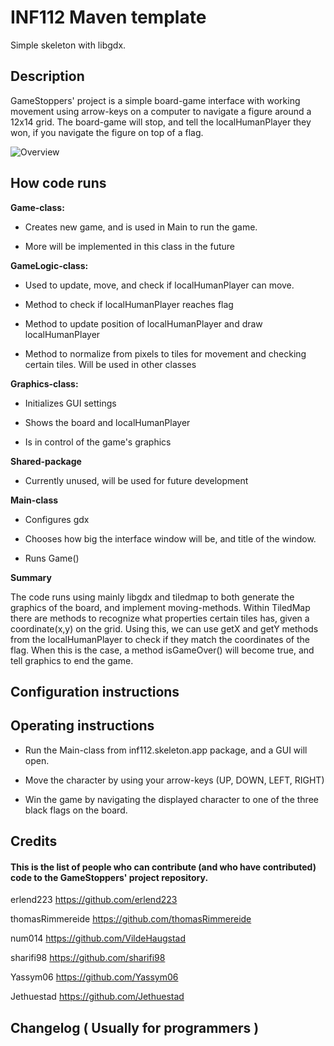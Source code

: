 # INF112 Maven template 
Simple skeleton with libgdx. 

## Description

GameStoppers' project is a simple board-game interface with working movement using arrow-keys on a computer
to navigate a figure around a 12x14 grid. The board-game will stop, and tell the localHumanPlayer they won, if
you navigate the figure on top of a flag.

![Overview](https://github.com/inf112-v21/GameStoppers/blob/master/classDiagram/Updated_ClassDiagram.png?raw=true)

## How code runs 

**Game-class:**
* Creates new game, and is used in Main to run the game.
  
* More will be implemented in this class in the future

**GameLogic-class:**
* Used to update, move, and check if localHumanPlayer can move. 
  
* Method to check if localHumanPlayer reaches flag
    
* Method to update position of localHumanPlayer and draw localHumanPlayer
    
* Method to normalize from pixels to tiles for movement and checking certain tiles. Will be used in other classes

**Graphics-class:**
    
* Initializes GUI settings
    
* Shows the board and localHumanPlayer
    
* Is in control of the game's graphics


**Shared-package**
* Currently unused, will be used for future development

**Main-class**
* Configures gdx
  
* Chooses how big the interface window will be, and title of the window.
    
* Runs Game()


**Summary**

The code runs using mainly libgdx and tiledmap to both generate the graphics of the board, and implement
    moving-methods. Within TiledMap there are methods to recognize what properties certain tiles has, given
    a coordinate(x,y) on the grid. Using this, we can use getX and getY methods from the localHumanPlayer to check if
    they match the coordinates of the flag. When this is the case, a method isGameOver() will become true,
    and tell graphics to end the game.

## Configuration instructions

## Operating instructions

* Run the Main-class from inf112.skeleton.app package, and a GUI will open.

* Move the character by using your arrow-keys (UP, DOWN, LEFT, RIGHT)

* Win the game by navigating the displayed character to one of the three black flags on the board.


## Credits

#### This is the list of people who can contribute (and who have contributed) code to the GameStoppers' project repository.

erlend223 https://github.com/erlend223

thomasRimmereide https://github.com/thomasRimmereide

num014 https://github.com/VildeHaugstad

sharifi98 https://github.com/sharifi98

Yassym06 https://github.com/Yassym06

Jethuestad https://github.com/Jethuestad

## Changelog ( Usually for programmers )